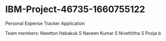 # IBM-Project-46735-1660755122
Personal Expense Tracker Application


Team members:
Newtton Habakuk S
Naveen Kumar S
Nivethitha S
Pooja b


